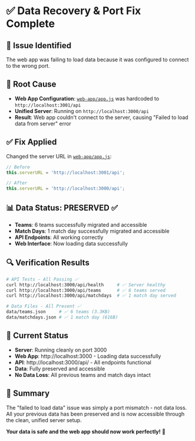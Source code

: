 # ✅ Data Recovery & Port Fix Complete

## 🚨 Issue Identified
The web app was failing to load data because it was configured to connect to the wrong port.

## 🔧 Root Cause
- **Web App Configuration**: [`web-app/app.js`](web-app/app.js:4) was hardcoded to `http://localhost:3001/api`
- **Unified Server**: Running on `http://localhost:3000/api`
- **Result**: Web app couldn't connect to the server, causing "Failed to load data from server" error

## ✅ Fix Applied
Changed the server URL in [`web-app/app.js`](web-app/app.js:4):
```javascript
// Before
this.serverURL = 'http://localhost:3001/api';

// After  
this.serverURL = 'http://localhost:3000/api';
```

## 📊 Data Status: PRESERVED ✅
- **Teams**: 6 teams successfully migrated and accessible
- **Match Days**: 1 match day successfully migrated and accessible
- **API Endpoints**: All working correctly
- **Web Interface**: Now loading data successfully

## 🔍 Verification Results
```bash
# API Tests - All Passing ✅
curl http://localhost:3000/api/health     # ✅ Server healthy
curl http://localhost:3000/api/teams      # ✅ 6 teams served
curl http://localhost:3000/api/matchdays  # ✅ 1 match day served

# Data Files - All Present ✅
data/teams.json     # ✅ 6 teams (3.3KB)
data/matchdays.json # ✅ 1 match day (616B)
```

## 🎯 Current Status
- **Server**: Running cleanly on port 3000
- **Web App**: http://localhost:3000 - Loading data successfully
- **API**: http://localhost:3000/api/ - All endpoints functional
- **Data**: Fully preserved and accessible
- **No Data Loss**: All previous teams and match days intact

## 📝 Summary
The "failed to load data" issue was simply a port mismatch - not data loss. All your previous data has been preserved and is now accessible through the clean, unified server setup.

**Your data is safe and the web app should now work perfectly!** 🎉